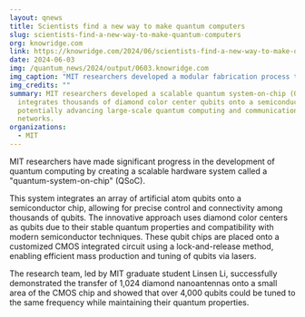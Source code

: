 ```yaml
---
layout: qnews
title: Scientists find a new way to make quantum computers
slug: scientists-find-a-new-way-to-make-quantum-computers
org: knowridge.com
link: https://knowridge.com/2024/06/scientists-find-a-new-way-to-make-quantum-computers/
date: 2024-06-03
img: /quantum_news/2024/output/0603.knowridge.com
img_caption: "MIT researchers developed a modular fabrication process to produce a quantum system-on-chip which integrates an array of artificial atom qubits onto a semiconductor chip. Credit: Sampson Wilcox and Linsen Li, RLE."
img_credits: ""
summary: MIT researchers developed a scalable quantum system-on-chip (QSoC) that
  integrates thousands of diamond color center qubits onto a semiconductor chip,
  potentially advancing large-scale quantum computing and communication
  networks.
organizations:
  - MIT
---
```


MIT researchers have made significant progress in the development of quantum computing by creating a scalable hardware system called a "quantum-system-on-chip" (QSoC). 

This system integrates an array of artificial atom qubits onto a semiconductor chip, allowing for precise control and connectivity among thousands of qubits. The innovative approach uses diamond color centers as qubits due to their stable quantum properties and compatibility with modern semiconductor techniques. These qubit chips are placed onto a customized CMOS integrated circuit using a lock-and-release method, enabling efficient mass production and tuning of qubits via lasers.

The research team, led by MIT graduate student Linsen Li, successfully demonstrated the transfer of 1,024 diamond nanoantennas onto a small area of the CMOS chip and showed that over 4,000 qubits could be tuned to the same frequency while maintaining their quantum properties.